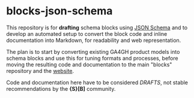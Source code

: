 # blocks-json-schema

This repository is for __drafting__ schema blocks using [JSON Schema](https://json-schema.org) and to develop an automated setup to convert the block code and inline documentation into Markdown, for readability and web representation. 

The plan is to start by converting existing GA4GH product models into schema blocks and use this for tuning formats and processes, before moving the resulting code and documentation to the main "blocks" repository and the [website](http://schemablocks.org/categories/schemas.html).

Code and documentation here have to be considered _DRAFTS_, not stable recommendations by the __{S}[B]__ community.
